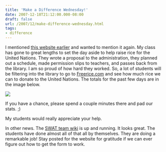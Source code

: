 ```yaml
---
title: 'Make a Difference Wednesday!'
date: 2007-12-18T21:12:00.000-08:00
draft: false
url: /2007/12/make-difference-wednesday.html
tags: 
- difference
---
```


I mentioned [this website earlier](http://twentyfivedays.wordpress.com/) and wanted to mention it again. My class has gone to great lengths to set the day aside to help raise rice for the United Nations. They wrote a proposal to the administration, they planned out a schedule, made permission slips to teachers, and passes back from the library. I am so proud of how hard they worked. So, a lot of students will be filtering into the library to go to [Freerice.com](http://freerice.com/) and see how much rice we can to donate to the United Nations. The totals for the past few days are in the image below.  
  
[![](http://4.bp.blogspot.com/_wrorMsBZYW0/R2iq_b98O8I/AAAAAAAAAXs/JAjNu26H2lw/s400/Picture+1.png)](http://4.bp.blogspot.com/_wrorMsBZYW0/R2iq_b98O8I/AAAAAAAAAXs/JAjNu26H2lw/s1600-h/Picture+1.png)  
  
If you have a chance, please spend a couple minutes there and pad our stats. ;)  
  
My students would really appreciate your help.  
  
In other news. The [SWAT team wiki](http://swatteamwiki.wikispaces.com/) is up and running. It looks great. The students have done almost all of that all by themselves. They are doing a remarkable job! Stay posted for the website for gratitude if we can ever figure out how to get the form to work.